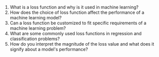 1. What is a loss function and why is it used in machine learning?
2. How does the choice of loss function affect the performance of a machine learning model?
3. Can a loss function be customized to fit specific requirements of a machine learning problem?
4. What are some commonly used loss functions in regression and classification problems?
5. How do you interpret the magnitude of the loss value and what does it signify about a model's performance?